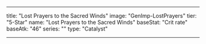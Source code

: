 ---

title: "Lost Prayers to the Sacred Winds"
image: "GenImp-LostPrayers"
tier: "5-Star"
name: "Lost Prayers to the Sacred Winds"
baseStat: "Crit rate"
baseAtk: "46"
series: ""
type: "Catalyst"

---